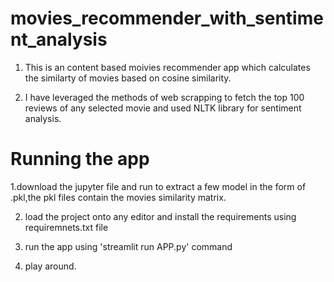 # movies_recommender_with_sentiment_analysis

1. This is an content based moivies recommender app which calculates the similarty of movies based on cosine similarity.

2. I have leveraged the methods of web scrapping to fetch the top 100 reviews of any selected movie and used NLTK library for sentiment analysis. 



# Running the app


1.download the jupyter file and run to extract a few model in the form of .pkl,the pkl files contain the movies similarity matrix.

2. load the project onto any editor and install the requirements using requiremnets.txt file

3. run the app using 'streamlit run APP.py' command

4. play around.
